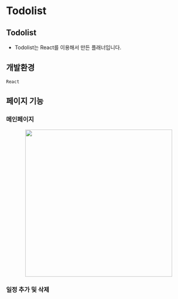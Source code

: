 # Todolist

## Todolist

- Todolist는 React를 이용해서 만든 플래너입니다.

## 개발환경

`React`

## 페이지 기능

### 메인페이지
<div align="center">
  <img src="https://github.com/jmsyaya/Todo/assets/63501931/322949c4-9d90-4f78-bcf5-e447818fb4de" width="400" />
</div>

### 일정 추가 및 삭제
<div align="center">

</div>

